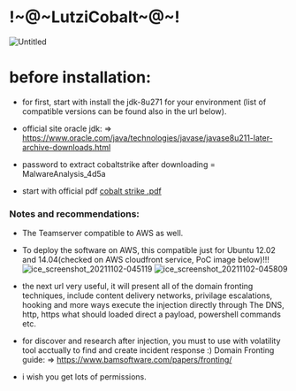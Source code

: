 # !~@~LutziCobalt~@~!

![Untitled](https://user-images.githubusercontent.com/45577616/137908075-804e8916-f796-4c84-be2a-b7ca8acdb86c.png)

# before installation:

 * for first, start with install the jdk-8u271 for your environment (list of compatible versions can be found also in the url below).

 * official site oracle jdk: => https://www.oracle.com/java/technologies/javase/javase8u211-later-archive-downloads.html

 * password to extract cobaltstrike after downloading = MalwareAnalysis_4d5a
 
* start with official pdf [cobalt strike .pdf](https://github.com/LutziGoz/-Lutzi_Goz_Softwares-Tools_Rare-useful-/files/7373219/cobalt.strike.pdf)

### Notes and recommendations:
* The Teamserver compatible to AWS as well.
* To deploy the software on AWS, this compatible just for Ubuntu 12.02 and 14.04(checked on AWS cloudfront service, PoC image below)!!!
![ice_screenshot_20211102-045119](https://user-images.githubusercontent.com/45577616/139780233-445352ae-1ebf-4864-8e1a-57020d14f4f7.png)
![ice_screenshot_20211102-045809](https://user-images.githubusercontent.com/45577616/139780239-3954ecaa-9a44-4238-b9ea-2906e8fa8136.png)

* the next url very useful, it will present all of the domain fronting techniques, include content delivery networks, privilage escalations, hooking and more ways execute the injection directly through The DNS, http, https what should loaded direct a payload, powershell commands etc. 
* for discover and research after injection, you must to use with volatility tool acctually to find and create incident response :)
Domain Fronting guide: => https://www.bamsoftware.com/papers/fronting/
* i wish you get lots of permissions.
